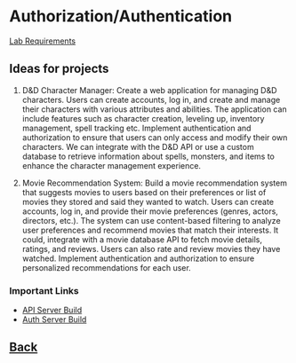 # Authorization/Authentication

[Lab Requirements](https://codefellows.github.io/code-401-javascript-guide/curriculum/class-09/lab/)

## Ideas for projects

1. D&D Character Manager: Create a web application for managing D&D characters. Users can create accounts, log in, and create and manage their characters with various attributes and abilities. The application can include features such as character creation, leveling up, inventory management, spell tracking etc. Implement authentication and authorization to ensure that users can only access and modify their own characters. We can integrate with the D&D API or use a custom database to retrieve information about spells, monsters, and items to enhance the character management experience.

2. Movie Recommendation System: Build a movie recommendation system that suggests movies to users based on their preferences or list of movies they stored and said they wanted to watch. Users can create accounts, log in, and provide their movie preferences (genres, actors, directors, etc.). The system can use content-based filtering to analyze user preferences and recommend movies that match their interests. It could, integrate with a movie database API to fetch movie details, ratings, and reviews. Users can also rate and review movies they have watched. Implement authentication and authorization to ensure personalized recommendations for each user.

### Important Links

* [API Server Build](./dynamicApiServer.md)
* [Auth Server Build](./authenticatedServerModule.md)


## [Back](../401readingNotes.md)